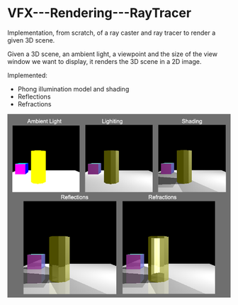 # VFX---Rendering---RayTracer

Implementation, from scratch, of a ray caster and ray tracer to render a given 3D scene. 

Given a 3D scene, an ambient light, a viewpoint and the size of the view window we want to
display, it renders the 3D scene in a 2D image.  

Implemented:
* Phong illumination model and shading 
* Reflections 
* Refractions

![Alt text](examples/ray.png?raw=true "Title")
